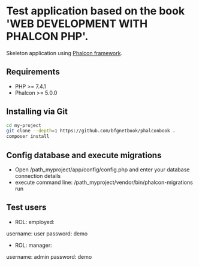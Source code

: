 # Test application based on the book 'WEB DEVELOPMENT WITH PHALCON PHP'.

Skeleton application using  [Phalcon framework](https://phalcon.io).

## Requirements

- PHP >= 7.4.1
- Phalcon >= 5.0.0

## Installing via Git

```bash
cd my-project
git clone --depth=1 https://github.com/bfgnetbook/phalconbook .
composer install
```
## Config database and execute migrations

- Open /path_myproject/app/config/config.php and enter your database connection details
- execute command line: /path_myproject/vendor/bin/phalcon-migrations run

## Test users

- ROL: employed:

username: user
password: demo

- ROL: manager:

username: admin
password: demo